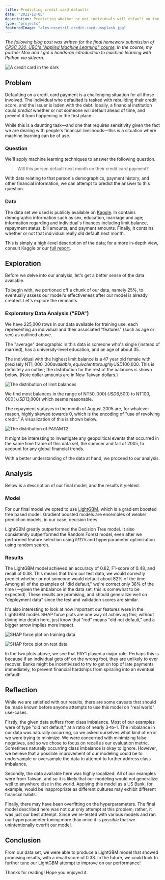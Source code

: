 ```yaml
---
title: Predicting credit card defaults
date: "2021-12-05"
description: Predicting whether or not individuals will default on their credit card payments using Python, sklearn, and more.
type: "projects"
featuredImage: "ales-nesetril-credit-card-unsplash.jpg"
---
```


_The following blog post was written for the final homework submission of [CPSC 330, UBC's "Applied Machine Learning" course](https://github.com/ubc-cs/cpsc330). In the course, my partner Max and I got a hands-on introduction to machine learning with Python via sklearn._

![A credit card in the dark](ales-nesetril-credit-card-unsplash.jpg)

## Problem

Defaulting on a credit card payment is a challenging situation for all those involved. The individual who defaulted is tasked with rebuilding their credit score, and the issuer is laden with the debt. Ideally, a financial institution could _predict_ whether or not someone will default ahead of time, and prevent it from happening in the first place.

While this is a daunting task—and one that requires sensitivity given the fact we are dealing with people's financial livelihoods—this is a situation where machine learning can be of use.

### Question

We'll apply machine learning techniques to answer the following question.

> Will this person default next month on their credit card payment?

With data relating to that person's demographics, payment history, and other financial information, we can attempt to predict the answer to this question.

### Data

The data set we used is publicly available on [Kaggle](https://kaggle.com/uciml/default-of-credit-card-clients-dataset). In contains demographic information such as sex, education, marriage and age; information regarding and individual's finances including limit balance, repayment status, bill amounts, and payment amounts. Finally, it contains whether or not that individual really _did_ default next month.

This is simply a high-level description of the data; for a more in-depth view, consult Kaggle or our [full report](./hw6.pdf).

## Exploration

Before we delve into our analysis, let's get a better sense of the data available.

To begin with, we portioned off a chunk of our data, namely 25%, to eventually assess our model's effectiveness after our model is already created. Let's explore the remnants.

### Exploratory Data Analysis ("EDA")

We have 225,000 rows in our data available for training use, each representing an individual and their associated "features" (such as age or sex) as outlined above.

The "average" demographic in this data is someone who's single (instead of married), has a university-level education, and an age of about 35.

The individual with the highest limit balance is a 47 year old female with precisely NT$1,000,000  available, equivalent to roughly USD$100,000. This is definitely an outlier; the distribution for the rest of the balances is shown below. (Note dollar amounts are in New Taiwan dollars.)

![The distribution of limit balances](distribution-of-limitbal.png)

We find most balances in the range of NT$50,000 (~USD$6,500) to NT$100,000 (~USD$13,000) which seems reasonable.

The repayment statuses in the month of August 2005 are, for whatever reason, highly skewed towards 0, which is the encoding of "use of revolving credit." A visualization of this is shown below.

![The distribution of PAYAMT2](distribution-of-payamt2.png)

It might be interesting to investigate any geopolitical events that occurred in the same time frame of this data set, the summer and fall of 2005, to account for any global financial trends.

With a better understanding of the data at hand, we proceed to our analysis.

## Analysis

Below is a description of our final model, and the results it yielded.

### Model

For our final model we opted to use [LightGBM](https://lightgbm.readthedocs.io/en/latest/index.html), which is a gradient boosted tree based model. Gradient boosted models are ensembles of weaker prediction models, in our case, decision trees.

LightGBM greatly outperformed the Decision Tree model. It also consistently outperformed the Random Forest model, even after we performed feature selection using `RFECV` and hyperparameter optimization using random search.

### Results

The LightGBM model achieved an accuracy of 0.82, F1-score of 0.48, and recall of 0.38. This means that from our test data, we would correctly predict whether or not someone would default about 82% of the time. Among all of the examples of "did default," we're correct only 38% of the time (—given the imbalance in the data set, this is somewhat to be expected). These results are promising, and should generalize well on "deployment data" since the test and validation scores are similar.

It's also interesting to look at how important our features were in the LightGBM model. SHAP force plots are one way of achieving this; without diving into depth here, just know that "red" means "did not default," and a bigger arrow implies more impact.

![SHAP force plot on training data](shap-force1.png)

![SHAP force plot on test data](shap-force2.png)

In the two plots above, we see that PAY1 played a major role. Perhaps this is because if an individual gets off on the wrong foot, they are unlikely to ever recover. Banks might be incentivized to try to get on top of late payments immediately, to prevent financial hardships from spiraling into an eventual default!

## Reflection

While we are satisfied with our results, there are some caveats that should be made known before anyone attempts to use this model on "real world" use-cases.

Firstly, the given data suffers from class imbalance. Most of our examples were of type "did not default," at a ratio of nearly 3-to-1. The imbalance in our data was naturally occurring, so we asked ourselves what kind of error we were trying to minimize. We were concerned with minimizing false negatives, and so we chose to focus on recall as our evaluation metric. Sometimes naturally occurring class imbalance is okay to ignore. However, we believe that a possible improvement of our modeling could be to undersample or oversample the data to attempt to further address class imbalance.

Secondly, the data available here was highly localized. All of our examples were from Taiwan, and so it is likely that our modeling would not generalize well to anywhere else in the world. Applying this model as a US Bank, for example, would be inappropriate as different cultures may exhibit different financial habits.

Finally, there may have been overfitting on the hyperparameters. The final model described here was not our only attempt at this problem; rather, it was just our best attempt. Since we re-tested with various models and ran our hyperparameter tuning more than once it is _possible_ that we unintentionally overfit our model.

## Conclusion

From our data set, we were able to produce a LightGBM model that showed promising results, with a recall score of 0.38. In the future, we could look to further tune our LightGBM attempt to improve on our performance!

Thanks for reading! Hope you enjoyed it.
